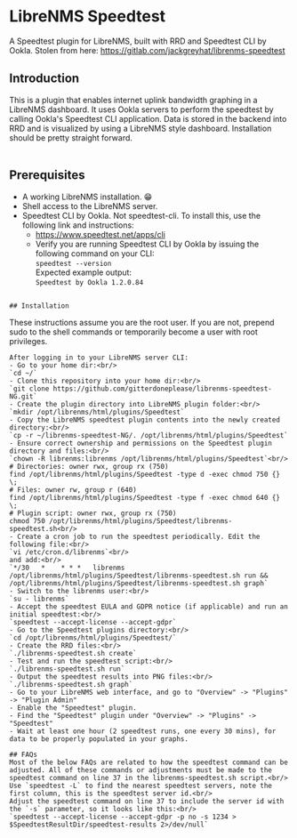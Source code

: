 # LibreNMS Speedtest
A Speedtest plugin for LibreNMS, built with RRD and Speedtest CLI by Ookla. Stolen from here: https://gitlab.com/jackgreyhat/librenms-speedtest

## Introduction
This is a plugin that enables internet uplink bandwidth graphing in a LibreNMS dashboard. It uses Ookla servers to perform the speedtest by calling Ookla's Speedtest CLI application. Data is stored in the backend into RRD and is visualized by using a LibreNMS style dashboard.
Installation should be pretty straight forward.<br/><br/>

## Prerequisites
- A working LibreNMS installation. 😁
- Shell access to the LibreNMS server.
- Speedtest CLI by Ookla. Not speedtest-cli. To install this, use the following link and instructions:
    - https://www.speedtest.net/apps/cli
    - Verify you are running Speedtest CLI by Ookla by issuing the following command on your CLI:<br> 
      `speedtest --version`<br/>
      Expected example output:<br/>
      `Speedtest by Ookla 1.2.0.84`
      <br/>
```

## Installation
```
These instructions assume you are the root user. If you are not, prepend sudo 
to the shell commands or temporarily become a user with root privileges.
```
After logging in to your LibreNMS server CLI:
- Go to your home dir:<br/>
`cd ~/`
- Clone this repository into your home dir:<br/>
`git clone https://github.com/gitterdoneplease/librenms-speedtest-NG.git`
- Create the plugin directory into LibreNMS plugin folder:<br/>
`mkdir /opt/librenms/html/plugins/Speedtest`
- Copy the LibreNMS speedtest plugin contents into the newly created directory:<br/>
`cp -r ~/librenms-speedtest-NG/. /opt/librenms/html/plugins/Speedtest`
- Ensure correct ownership and permissions on the Speedtest plugin directory and files:<br/>
`chown -R librenms:librenms /opt/librenms/html/plugins/Speedtest`<br/>
# Directories: owner rwx, group rx (750)
find /opt/librenms/html/plugins/Speedtest -type d -exec chmod 750 {} \;
# Files: owner rw, group r (640)
find /opt/librenms/html/plugins/Speedtest -type f -exec chmod 640 {} \;
# Plugin script: owner rwx, group rx (750)
chmod 750 /opt/librenms/html/plugins/Speedtest/librenms-speedtest.sh<br/>
- Create a cron job to run the speedtest periodically. Edit the following file:<br/>
`vi /etc/cron.d/librenms`<br/>
and add:<br/>
`*/30   *    * * *   librenms    /opt/librenms/html/plugins/Speedtest/librenms-speedtest.sh run && /opt/librenms/html/plugins/Speedtest/librenms-speedtest.sh graph`
- Switch to the librenms user:<br/>
`su - librenms`
- Accept the speedtest EULA and GDPR notice (if applicable) and run an initial speedtest:<br/>
`speedtest --accept-license --accept-gdpr`
- Go to the Speedtest plugins directory:<br/>
`cd /opt/librenms/html/plugins/Speedtest/`
- Create the RRD files:<br/>
`./librenms-speedtest.sh create`
- Test and run the speedtest script:<br/>
`./librenms-speedtest.sh run`
- Output the speedtest results into PNG files:<br/>
`./librenms-speedtest.sh graph`
- Go to your LibreNMS web interface, and go to "Overview" -> "Plugins" -> "Plugin Admin"
- Enable the "Speedtest" plugin.
- Find the "Speedtest" plugin under "Overview" -> "Plugins" -> "Speedtest"
- Wait at least one hour (2 speedtest runs, one every 30 mins), for data to be properly populated in your graphs.

## FAQs
Most of the below FAQs are related to how the speedtest command can be adjusted. All of these commands or adjustments must be made to the speedtest command on line 37 in the librenms-speedtest.sh script.<br/>
Use `speedtest -L` to find the nearest speedtest servers, note the first column, this is the speedtest server id.<br/>
Adjust the speedtest command on line 37 to include the server id with the `-s` parameter, so it looks like this:<br/>
`speedtest --accept-license --accept-gdpr -p no -s 1234 > $SpeedtestResultDir/speedtest-results 2>/dev/null`
